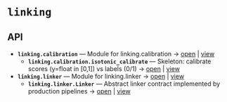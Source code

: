 # `linking`

<!-- START doctoc generated TOC please keep comment here to allow auto update -->
<!-- END doctoc generated TOC please keep comment here to allow auto update -->

## API
- **`linking.calibration`** — Module for linking.calibration → [open](vscode://file//home/paul/KGForge/src/linking/calibration.py:1:1) | [view](calibration.py#L1)
  - **`linking.calibration.isotonic_calibrate`** — Skeleton: calibrate scores (y=float in [0,1]) vs labels (0/1) → [open](vscode://file//home/paul/KGForge/src/linking/calibration.py:10:1) | [view](calibration.py#L10-L13)
- **`linking.linker`** — Module for linking.linker → [open](vscode://file//home/paul/KGForge/src/linking/linker.py:1:1) | [view](linker.py#L1)
  - **`linking.linker.Linker`** — Abstract linker contract implemented by production pipelines → [open](vscode://file//home/paul/KGForge/src/linking/linker.py:8:1) | [view](linker.py#L8-L11)
